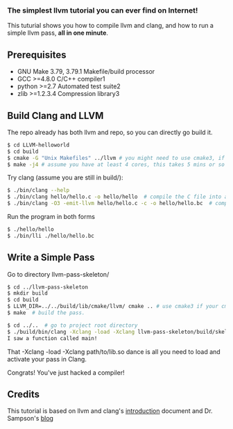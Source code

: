 ### The simplest llvm tutorial you can ever find on Internet!

This tuturial shows you how to compile llvm and clang, and how to run a simple llvm pass, **all in one minute**.

## Prerequisites

- GNU Make        3.79, 3.79.1    Makefile/build processor
- GCC >=4.8.0     C/C++           compiler1
- python          >=2.7           Automated test suite2
- zlib            >=1.2.3.4       Compression library3

## Build Clang and LLVM

The repo already has both llvm and repo, so you can directly go build it.

```bash
$ cd LLVM-helloworld
$ cd build
$ cmake -G "Unix Makefiles" ../llvm # you might need to use cmake3, if your cmake is cmake 2.x
$ make -j4 # assume you have at least 4 cores, this takes 5 mins or so
```

Try clang (assume you are still in build/):

```bash
$ ./bin/clang --help
$ ./bin/clang hello/hello.c -o hello/hello  # compile the C file into a native executable
$ ./bin/clang -O3 -emit-llvm hello/hello.c -c -o hello/hello.bc  # compile the C file into an LLVM bitcode file
```

Run the program in both forms

```bash
$ ./hello/hello
$ ./bin/lli ./hello/hello.bc
```

## Write a Simple Pass

Go to directory llvm-pass-skeleton/

```bash
$ cd ../llvm-pass-skeleton
$ mkdir build
$ cd build
$ LLVM_DIR=../../build/lib/cmake/llvm/ cmake .. # use cmake3 if your cmake is cmake 2.x
$ make  # build the pass.
```

```bash
$ cd ../..  # go to project root directory
$ ./build/bin/clang -Xclang -load -Xclang llvm-pass-skeleton/build/skeleton/libSkeletonPass.* ./build/hello/hello.c
I saw a function called main!
```

That -Xclang -load -Xclang path/to/lib.so dance is all you need to load and activate your pass in Clang.

Congrats! You've just hacked a compiler! 

## Credits

This tutorial is based on llvm and clang's [introduction](http://clang.llvm.org/get_started.html) document and Dr. Sampson's [blog](http://www.cs.cornell.edu/~asampson/blog/llvm.html)
